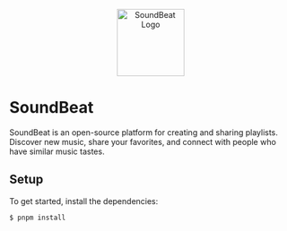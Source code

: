 <p align="center">
  <a href="https://imgur.com/a/R86TcEv" target="blank"><img src="https://i.imgur.com/rXJ0Qoi.png" width="120" alt="SoundBeat Logo" /></a>
</p>

# SoundBeat

SoundBeat is an open-source platform for creating and sharing playlists. Discover new music, share your favorites, and connect with people who have similar music tastes.

## Setup

To get started, install the dependencies:

```bash
$ pnpm install
